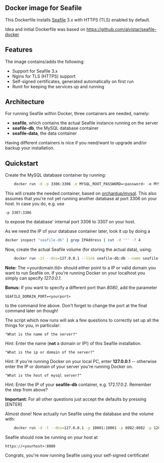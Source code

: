 Docker image for Seafile
--------------------

This Dockerfile installs [Seafile](https://www.seafile.com) 3.x with HTTPS (TLS) enabled by default.

Idea and initial Dockerfile was based on https://github.com/alvistar/seafile-docker

## Features

The image contains/adds the following:
- Support for Seafile 3.x
- Nginx for TLS (HTTPS) support
- Self-signed certificates, generated automatically on first run
- Runit for keeping the services up and running

## Architecture

For running Seafile within Docker, three containers are needed, namely:
- **seafile**, which contains the actual Seafile instance running on the server
- **seafile-db**, the MySQL database container
- **seafile-data**, the data container

Having different containers is nice if you need/want to upgrade and/or backup
your installation.

## Quickstart

Create the MySQL database container by running: 
```bash
    docker run -d -p 3306:3306 -e MYSQL_ROOT_PASSWORD=<password> -e MYSQL_DATABASE=seafile -e MYSQL_USER=seafile -e MYSQL_PASSWORD=<password> --name seafile-db orchardup/mysql
```
This will create the needed container, based on [orchardup/mysql](https://index.docker.io/u/orchardup/mysql/). This also assumes that you're
not yet running another database at port 3306 on your host. In case you do, e.g. use
```
-p 3307:3306
```
to expose the database' internal port 3306 to 3307 on your host.

As we need the IP of your database container later, look it up by doing a

```bash
docker inspect "seafile-db" | grep IPAddress | cut -d '"' -f 4
```

Now, create the actual Seafile volume (for storing the actual data), using:

```bash
    docker run -it --dns=127.0.0.1 --link seafile-db:db --name seafile-data -e SEAFILE_DOMAIN_NAME=<yourdomain.tld> x86dev/docker-seafile /sbin/my_init -- bootstrap
```

**Note:** The <yourdomain.tld> should either point to a IP or valid domain you want to run Seafile on. If you're running Docker on
your localhost you simply can specify _127.0.0.1_.

**Bonus:** If you want to specify a different port than _8080_, add the parameter
```
SEAFILE_DOMAIN_PORT=<yourport>
```
to the command line above. Don't forget to change the port at the final command later on though! 

The script which now runs will ask a few questions to correctly set up all the things for you, in particular:
```
"What is the name of the server?"
```
Hint: Enter the name (**not** a domain or IP!) of this Seafile installation.

```
"What is the ip or domain of the server?"
```
Hint: If you're running Docker on your local PC, enter **127.0.0.1** -- otherwise enter the IP or
domain of your server you're running Docker on.

```
"What is the host of mysql server?"
```
Hint: Enter the IP of your **seafile-db** container, e.g. 172.17.0.2. Remember the step from above?

**Important:** For all other questions just accept the defaults by pressing [ENTER]

Almost done! Now actually run Seafile using the database and the volume with:

```bash
    docker run -d -t --dns=127.0.0.1 -p 10001:10001 -p 8082:8082 -p 12001:12001 -p 8080:8080 --volumes-from seafile-data --link seafile-db:db --name seafile x86dev/docker-seafile
```

Seafile should now be running on your host at 

```
https://<yourhost>:8080
```

Congrats, you're now running Seafile using your self-signed certificate!
